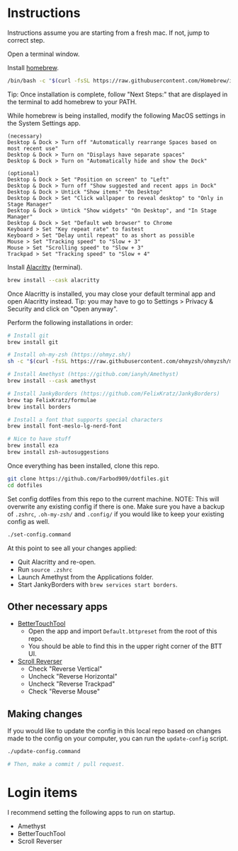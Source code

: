 # Instructions
Instructions assume you are starting from a fresh mac. If not, jump to correct step.

Open a terminal window.

Install [homebrew](https://brew.sh/).
```zsh
/bin/bash -c "$(curl -fsSL https://raw.githubusercontent.com/Homebrew/install/HEAD/install.sh)"
```
Tip: Once installation is complete, follow "Next Steps:" that are displayed in the terminal to add homebrew to your PATH.

While homebrew is being installed, modify the following MacOS settings in the System Settings app.
```
(necessary)
Desktop & Dock > Turn off "Automatically rearrange Spaces based on most recent use"
Desktop & Dock > Turn on "Displays have separate spaces"
Desktop & Dock > Turn on "Automatically hide and show the Dock"

(optional) 
Desktop & Dock > Set "Position on screen" to "Left"
Desktop & Dock > Turn off "Show suggested and recent apps in Dock"
Desktop & Dock > Untick "Show items" "On Desktop"
Desktop & Dock > Set "Click wallpaper to reveal desktop" to "Only in Stage Manager"
Desktop & Dock > Untick "Show widgets" "On Desktop", and "In Stage Manager"
Desktop & Dock > Set "Default web browser" to Chrome
Keyboard > Set "Key repeat rate" to fastest
Keyboard > Set "Delay until repeat" to as short as possible
Mouse > Set "Tracking speed" to "Slow + 3"
Mouse > Set "Scrolling speed" to "Slow + 3"
Trackpad > Set "Tracking speed" to "Slow + 4"
```

Install [Alacritty](https://github.com/alacritty/alacritty) (terminal).
```zsh
brew install --cask alacritty
```

Once Alacritty is installed, you may close your default terminal app and open Alacritty instead.
Tip: you may have to go to Settings > Privacy & Security and click on "Open anyway".

Perform the following installations in order:
```zsh
# Install git
brew install git

# Install oh-my-zsh (https://ohmyz.sh/)
sh -c "$(curl -fsSL https://raw.githubusercontent.com/ohmyzsh/ohmyzsh/master/tools/install.sh)"

# Install Amethyst (https://github.com/ianyh/Amethyst)
brew install --cask amethyst

# Install JankyBorders (https://github.com/FelixKratz/JankyBorders)
brew tap FelixKratz/formulae
brew install borders 

# Install a font that supports special characters
brew install font-meslo-lg-nerd-font

# Nice to have stuff
brew install eza
brew install zsh-autosuggestions
```

Once everything has been installed, clone this repo.
```zsh
git clone https://github.com/Farbod909/dotfiles.git
cd dotfiles
```

Set config dotfiles from this repo to the current machine.
NOTE: This will overwrite any existing config if there is one. Make sure you have a backup of `.zshrc`, `.oh-my-zsh/` and `.config/` if you would like to keep your existing config as well.
```zsh
./set-config.command
```
At this point to see all your changes applied:
- Quit Alacritty and re-open.
- Run `source .zshrc`
- Launch Amethyst from the Applications folder.
- Start JankyBorders with `brew services start borders`.

## Other necessary apps
- [BetterTouchTool](https://folivora.ai/)
	- Open the app and import `Default.bttpreset` from the root of this repo.
	- You should be able to find this in the upper right corner of the BTT UI.
- [Scroll Reverser](https://pilotmoon.com/scrollreverser/)
	- Check "Reverse Vertical"
	- Uncheck "Reverse Horizontal"
	- Uncheck "Reverse Trackpad"
	- Check "Reverse Mouse"

## Making changes

If you would like to update the config in this local repo based on changes made to the config on your computer, you can run the `update-config` script.
```zsh
./update-config.command

# Then, make a commit / pull request.
```

# Login items
I recommend setting the following apps to run on startup.
- Amethyst
- BetterTouchTool
- Scroll Reverser
